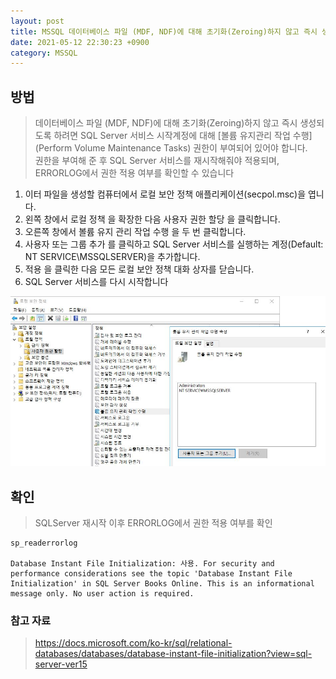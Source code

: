 ```yaml
---
layout: post
title: MSSQL 데이터베이스 파일 (MDF, NDF)에 대해 초기화(Zeroing)하지 않고 즉시 생성
date: 2021-05-12 22:30:23 +0900
category: MSSQL
---
```

## 방법
> 데이터베이스 파일 (MDF, NDF)에 대해 초기화(Zeroing)하지 않고 즉시 생성되도록 하려면 SQL Server 서비스 시작계정에 대해
[볼륨 유지관리 작업 수행] (Perform Volume Maintenance Tasks) 권한이 부여되어 있어야 합니다.  
> 권한을 부여해 준 후 SQL Server 서비스를 재시작해줘야 적용되며, ERRORLOG에서 권한 적용 여부를 확인할 수 있습니다

1. 이터 파일을 생성할 컴퓨터에서 로컬 보안 정책 애플리케이션(secpol.msc)을 엽니다.
2. 왼쪽 창에서 로컬 정책 을 확장한 다음 사용자 권한 할당 을 클릭합니다.
3. 오른쪽 창에서 볼륨 유지 관리 작업 수행 을 두 번 클릭합니다.
4. 사용자 또는 그룹 추가 를 클릭하고 SQL Server 서비스를 실행하는 계정(Default: NT SERVICE\MSSQLSERVER)을 추가합니다.
5. 적용 을 클릭한 다음 모든 로컬 보안 정책 대화 상자를 닫습니다.
6. SQL Server 서비스를 다시 시작합니다

<img src="/public/img/mssql_로컬보안정책.JPG" width="700" ></img>


## 확인
> SQLServer 재시작 이후 ERRORLOG에서 권한 적용 여부를 확인
```
sp_readerrorlog

Database Instant File Initialization: 사용. For security and performance considerations see the topic 'Database Instant File Initialization' in SQL Server Books Online. This is an informational message only. No user action is required.
```


### 참고 자료
> https://docs.microsoft.com/ko-kr/sql/relational-databases/databases/database-instant-file-initialization?view=sql-server-ver15
